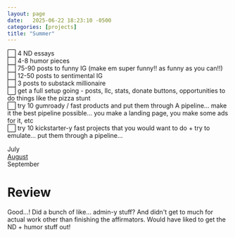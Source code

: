 ```yaml
---
layout: page
date:   2025-06-22 18:23:10 -0500
categories: [projects]
title: "Summer"
---
```

⬜ 4 ND essays  
⬜ 4-8 humor pieces   
⬜ 75-90 posts to funny IG (make em super funny!! as funny as you can!!)   
⬜ 12-50 posts to sentimental IG   
⬜ 3 posts to substack millionaire   
⬜ get a full setup going - posts, llc, stats, donate buttons, opportunities to do things like the pizza stunt  
⬜ try 10 gumroady / fast products and put them through A pipeline… make it the best pipeline possible…    you make a landing page, you make some ads for it, etc  
⬜ try 10 kickstarter-y fast projects that you would want to do + try to emulate… put them through a    pipeline…   


July  
[August](https://lilya2148.github.io/projects/2025/03/16/august-2025.html)  
September  

# Review
Good...! Did a bunch of like... admin-y stuff? And didn't get to much for actual work other than finishing the affirmators. Would have liked to get the ND + humor stuff out! 